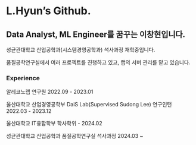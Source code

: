 # L.Hyun’s Github.

## Data Analyst, ML Engineer를 꿈꾸는 이창현입니다.

성균관대학교 산업공학과(시스템경영공학과) 석사과정 재학중입니다. 

품질공학연구실에서 여러 프로젝트를 진행하고 있고, 랩의 서버 관리를 맡고 있습니다.

### Experience 

알레코노랩 연구원 2022.09 - 2023.01 

울산대학교 산업경영공학부 DaiS Lab(Supervised Sudong Lee) 연구인턴 2022.03 - 2023.12

울산대학교 IT융합학부 학사학위 - 2024.02

성균관대학교 산업공학과 품질공학연구실 석사과정 2024.03 ~

<!--
**LHyunn/LHyunn** is a ✨ _special_ ✨ repository because its `README.md` (this file) appears on your GitHub profile.

Here are some ideas to get you started:

- 🔭 I’m currently working on ...
- 🌱 I’m currently learning ...
- 👯 I’m looking to collaborate on ...
- 🤔 I’m looking for help with ...
- 💬 Ask me about ...
- 📫 How to reach me: ...
- 😄 Pronouns: ...
- ⚡ Fun fact: ...
-->
